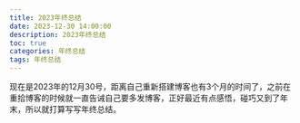 ```yaml
---
title: 2023年终总结
date: 2023-12-30 14:00:00
description: 2023年终总结
toc: true
categories: 年终总结
tags: 年终总结
---
```


现在是2023年的12月30号，距离自己重新搭建博客也有3个月的时间了，之前在重拾博客的时候就一直告诫自己要多发博客，正好最近有点感悟，碰巧又到了年末，所以就打算写写年终总结。  

